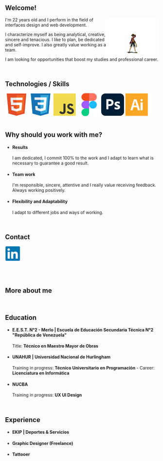 
<section>
  <h1>Welcome! </h1>
  <img align="right" src="https://github.com/lucasnrodriguez/lucasnrodriguez/blob/main/luffy.gif" height="125px">

  <p>I'm 22 years old and I perform in the field of interfaces design and web development.</p>
  <p>I characterize myself as being analytical, creative, sincere and tenacious. I like to plan, be dedicated and self-improve. I also greatly value working as a team.</p>
  <p>I am looking for opportunities that boost my studies and professional career.</p>
  
</section>

<br>

<section>
  <h2>Technologies / Skills</h2>
  <div>
    <img src="https://github.com/devicons/devicon/blob/master/icons/html5/html5-original.svg" height="75px" alt="HTML5" title="HTML5">
    <img src="https://github.com/devicons/devicon/blob/master/icons/css3/css3-original.svg" height="75px" alt="CSS3" title="CSS3">
    <img src="https://github.com/devicons/devicon/blob/master/icons/javascript/javascript-original.svg" height="75px" alt="JavaScript" title="JavaScript">
    <img src="https://github.com/devicons/devicon/blob/master/icons/figma/figma-original.svg" height="75px" alt="Figma" title="Figma">
    <img src="https://github.com/devicons/devicon/blob/master/icons/photoshop/photoshop-plain.svg" height="75px" alt="Photoshop" title="Photoshop">
    <img src="https://github.com/devicons/devicon/blob/master/icons/illustrator/illustrator-plain.svg" height="75px" alt="Illustrator" title="Illustrator">
  </div>
</section>

<br>

<section>
  <h2>Why should you work with me?</h2>
  <ul>
    <li>
      <h4>Results</h4>
      <p>I am dedicated, I commit 100% to the work and I adapt to learn what is necessary to guarantee a good result.</p>
    </li>
    <li>
      <h4>Team work</h4>
      <p>I'm responsible, sincere, attentive and I really value receiving feedback. Always working positively.</p>
    </li>
    <li>
      <h4>Flexibility and Adaptability</h4>
      <p>I adapt to different jobs and ways of working.</p>
    </li>
  </ul>
</section>

<br>

<section>
  <h2>Contact</h2>
  <a href="https://www.linkedin.com/in/lucasnrodriguez/" target="_blank">
    <img src="https://github.com/devicons/devicon/blob/master/icons/linkedin/linkedin-original.svg" height="50px" alt="Linkedin" title="Go to my linkedin">
  </a> 
</section>

<br>

<br>

<br>

<section>
  <h1>More about me</h1>
  
  <br>
  
  <h2>Education</h2>
  <ul>
    <li>
      <h4>E.E.S.T. N°2 - Merlo | Escuela de Educación Secundaria Técnica N°2 "República de Venezuela"</h4>
      <p>Title: <b>Técnico en Maestro Mayor de Obras</b></p>
    </li>
    <li>
      <h4>UNAHUR | Universidad Nacional de Hurlingham</h4>
      <p>Training in progress: <b>Técnico Universitario en Programación</b> - Career: <b>Licenciatura en Informática</b></p>
    </li>
    <li>
      <h4>NUCBA</h4>
      <p>Training in progress: <b>UX UI Design</b></p>
    </li>
  </ul>

  <br>
  
  <h2>Experience</h2>
  <ul>
    <li>
      <h4>EKIP | Deportes & Servicios</h4>
    </li>
    <li>
      <h4>Graphic Designer (Freelance)</h4>
    </li>
    <li>
      <h4>Tattooer</h4>
    </li>
  </ul>
</section>




<!---
lucasnrodriguez/lucasnrodriguez is a ✨ special ✨ repository because its `README.md` (this file) appears on your GitHub profile.
You can click the Preview link to take a look at your changes.
--->
